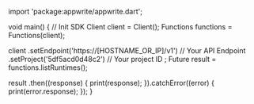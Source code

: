import 'package:appwrite/appwrite.dart';

void main() { // Init SDK
  Client client = Client();
  Functions functions = Functions(client);

  client
    .setEndpoint('https://[HOSTNAME_OR_IP]/v1') // Your API Endpoint
    .setProject('5df5acd0d48c2') // Your project ID
  ;
  Future result = functions.listRuntimes();

  result
    .then((response) {
      print(response);
    }).catchError((error) {
      print(error.response);
  });
}
